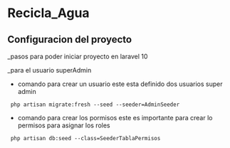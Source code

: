 # Recicla_Agua


## Configuracion del proyecto
_pasos para poder iniciar  proyecto  en laravel 10 

_para el usuario superAdmin
* comando para crear un usuario este esta definido dos usuarios super admin
```
 php artisan migrate:fresh --seed --seeder=AdminSeeder 
```
* comando para crear los pormisos este es importante para crear lo permisos para asignar
los roles 
```
 php artisan db:seed --class=SeederTablaPermisos 
```

